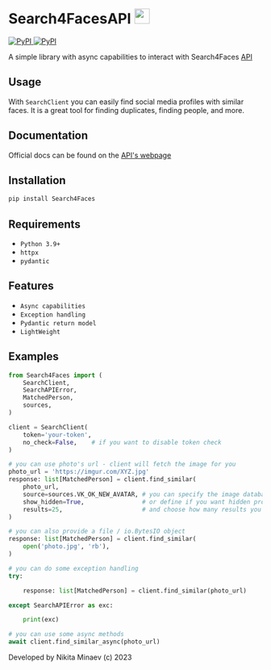 <div align="left">
    <h1>Search4FacesAPI <img src="https://search4faces.com/favicon.ico" width=30 height=30></h1>
    <p align="left" >
        <a href="https://pypi.org/project/Search4Faces/">
            <img src="https://img.shields.io/pypi/v/Search4Faces?style=flat-square" alt="PyPI">
        </a>
        <a href="https://pypi.org/project/Search4Faces/">
            <img src="https://img.shields.io/pypi/dm/Search4Faces?style=flat-square" alt="PyPI">
        </a>
    </p>
</div>

A simple library with async capabilities to interact with Search4Faces [API](https://search4faces.com/api.html)


## Usage

With ``SearchClient`` you can easily find social media profiles with similar faces. It is a great tool for finding duplicates, finding people, and more.

## Documentation

Official docs can be found on the [API's webpage](https://search4faces.com/api.html)

## Installation

```bash
pip install Search4Faces
```

## Requirements

 - ``Python 3.9+``
 - ``httpx``
 - ``pydantic``

## Features

 - ``Async capabilities``
 - ``Exception handling``
 - ``Pydantic return model``
 - ``LightWeight``

## Examples

```python
from Search4Faces import (
    SearchClient, 
    SearchAPIError, 
    MatchedPerson,
    sources,
)

client = SearchClient(
    token='your-token',     
    no_check=False,    # if you want to disable token check
) 

# you can use photo's url - client will fetch the image for you
photo_url = 'https://imgur.com/XYZ.jpg'
response: list[MatchedPerson] = client.find_similar(
    photo_url,
    source=sources.VK_OK_NEW_AVATAR, # you can specify the image database to search in
    show_hidden=True,                # or define if you want hidden profiles to show up
    results=25,                      # and choose how many results you want back (max 500)
)

# you can also provide a file / io.BytesIO object
response: list[MatchedPerson] = client.find_similar(
    open('photo.jpg', 'rb'),
)

# you can do some exception handling
try:

    response: list[MatchedPerson] = client.find_similar(photo_url)

except SearchAPIError as exc:

    print(exc)

# you can use some async methods
await client.find_similar_async(photo_url)
```

Developed by Nikita Minaev (c) 2023
